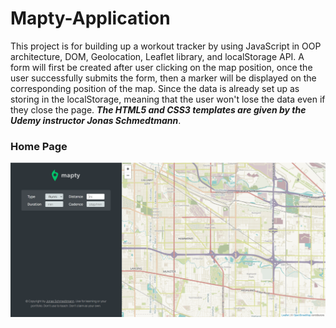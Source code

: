 # Mapty-Application
This project is for building up a workout tracker by using JavaScript in OOP architecture, DOM, Geolocation, Leaflet library, and localStorage API. A form will first be created 
after user clicking on the map position, once the user successfully submits the form, then a marker will be displayed on the corresponding position of the map. Since the data is already set up as storing in
the localStorage, meaning that the user won't lose the data even if they close the page. ***The HTML5 and CSS3 templates are given by the Udemy instructor Jonas Schmedtmann***.

### Home Page
![plot](display.png)
